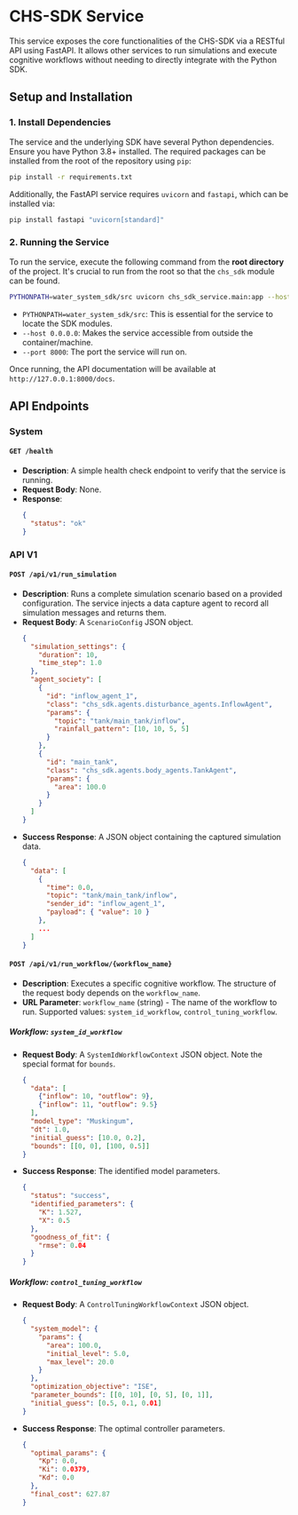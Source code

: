 # CHS-SDK Service

This service exposes the core functionalities of the CHS-SDK via a RESTful API using FastAPI. It allows other services to run simulations and execute cognitive workflows without needing to directly integrate with the Python SDK.

## Setup and Installation

### 1. Install Dependencies

The service and the underlying SDK have several Python dependencies. Ensure you have Python 3.8+ installed. The required packages can be installed from the root of the repository using `pip`:

```bash
pip install -r requirements.txt
```

Additionally, the FastAPI service requires `uvicorn` and `fastapi`, which can be installed via:

```bash
pip install fastapi "uvicorn[standard]"
```

### 2. Running the Service

To run the service, execute the following command from the **root directory** of the project. It's crucial to run from the root so that the `chs_sdk` module can be found.

```bash
PYTHONPATH=water_system_sdk/src uvicorn chs_sdk_service.main:app --host 0.0.0.0 --port 8000
```

- `PYTHONPATH=water_system_sdk/src`: This is essential for the service to locate the SDK modules.
- `--host 0.0.0.0`: Makes the service accessible from outside the container/machine.
- `--port 8000`: The port the service will run on.

Once running, the API documentation will be available at `http://127.0.0.1:8000/docs`.

## API Endpoints

### System

#### `GET /health`

- **Description**: A simple health check endpoint to verify that the service is running.
- **Request Body**: None.
- **Response**:
  ```json
  {
    "status": "ok"
  }
  ```

### API V1

#### `POST /api/v1/run_simulation`

- **Description**: Runs a complete simulation scenario based on a provided configuration. The service injects a data capture agent to record all simulation messages and returns them.
- **Request Body**: A `ScenarioConfig` JSON object.
  ```json
  {
    "simulation_settings": {
      "duration": 10,
      "time_step": 1.0
    },
    "agent_society": [
      {
        "id": "inflow_agent_1",
        "class": "chs_sdk.agents.disturbance_agents.InflowAgent",
        "params": {
          "topic": "tank/main_tank/inflow",
          "rainfall_pattern": [10, 10, 5, 5]
        }
      },
      {
        "id": "main_tank",
        "class": "chs_sdk.agents.body_agents.TankAgent",
        "params": {
          "area": 100.0
        }
      }
    ]
  }
  ```
- **Success Response**: A JSON object containing the captured simulation data.
  ```json
  {
    "data": [
      {
        "time": 0.0,
        "topic": "tank/main_tank/inflow",
        "sender_id": "inflow_agent_1",
        "payload": { "value": 10 }
      },
      ...
    ]
  }
  ```

#### `POST /api/v1/run_workflow/{workflow_name}`

- **Description**: Executes a specific cognitive workflow. The structure of the request body depends on the `workflow_name`.
- **URL Parameter**: `workflow_name` (string) - The name of the workflow to run. Supported values: `system_id_workflow`, `control_tuning_workflow`.

##### Workflow: `system_id_workflow`

- **Request Body**: A `SystemIdWorkflowContext` JSON object. Note the special format for `bounds`.
  ```json
  {
    "data": [
      {"inflow": 10, "outflow": 9},
      {"inflow": 11, "outflow": 9.5}
    ],
    "model_type": "Muskingum",
    "dt": 1.0,
    "initial_guess": [10.0, 0.2],
    "bounds": [[0, 0], [100, 0.5]]
  }
  ```
- **Success Response**: The identified model parameters.
  ```json
  {
    "status": "success",
    "identified_parameters": {
      "K": 1.527,
      "X": 0.5
    },
    "goodness_of_fit": {
      "rmse": 0.04
    }
  }
  ```

##### Workflow: `control_tuning_workflow`

- **Request Body**: A `ControlTuningWorkflowContext` JSON object.
  ```json
  {
    "system_model": {
      "params": {
        "area": 100.0,
        "initial_level": 5.0,
        "max_level": 20.0
      }
    },
    "optimization_objective": "ISE",
    "parameter_bounds": [[0, 10], [0, 5], [0, 1]],
    "initial_guess": [0.5, 0.1, 0.01]
  }
  ```
- **Success Response**: The optimal controller parameters.
  ```json
  {
    "optimal_params": {
      "Kp": 0.0,
      "Ki": 0.0379,
      "Kd": 0.0
    },
    "final_cost": 627.87
  }
  ```
